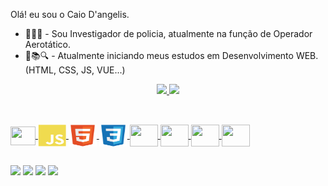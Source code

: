 Olá! eu sou o Caio D'angelis.

- 🔫👮🚁  - Sou Investigador de policia, atualmente na função de Operador Aerotático.
- 📖📚🔍  - Atualmente iniciando meus estudos em Desenvolvimento WEB. (HTML, CSS, JS, VUE...)
  
<div align="center">
  <a href="https://github.com/Caiodcg">
  <img height="49%" src="https://github-readme-stats.vercel.app/api?username=Caiodcg&show_icons=true&theme=merko&include_all_commits=true&count_private=true"/>
  <img height="49%" src="https://github-readme-stats.vercel.app/api/top-langs/?username=Caiodcg&layout=compact&langs_count=7&theme=merko"/>
</div>
  
  ##
  
<div style="display: inline_block"><br>
  <img align="center" height="30" width="40" src="https://cdn.jsdelivr.net/gh/devicons/devicon/icons/vscode/vscode-original.svg" />
  <img align="center" alt="Rafa-Js" height="35" width="45" src="https://raw.githubusercontent.com/devicons/devicon/master/icons/javascript/javascript-plain.svg">
  <img align="center" alt="Rafa-HTML" height="35" width="45" src="https://raw.githubusercontent.com/devicons/devicon/master/icons/html5/html5-original.svg">
  <img align="center" alt="Rafa-CSS" height="35" width="45" src="https://raw.githubusercontent.com/devicons/devicon/master/icons/css3/css3-original.svg">
  <img align="center" height="35" width="45" src="https://cdn.jsdelivr.net/gh/devicons/devicon/icons/php/php-original.svg" />
  <img align="center" height="35" width="45" src="https://cdn.jsdelivr.net/gh/devicons/devicon/icons/vuejs/vuejs-original.svg" />
  <img align="center" height="35" width="45" src="https://cdn.jsdelivr.net/gh/devicons/devicon/icons/flutter/flutter-original.svg" />
  <img align="center" height="35" width="45" src="https://cdn.jsdelivr.net/gh/devicons/devicon/icons/dart/dart-original.svg" />
     
</div>
  
  ##
 
<div> 
  <a href="https://instagram.com/caiodcg" target="_blank"><img src="https://img.shields.io/badge/-Instagram-%23E4405F?style=for-the-badge&logo=instagram&logoColor=white" target="_blank"></a>
 	<a href="https://discordapp.com/users/CAIODCG#6171" target="_blank"><img src="https://img.shields.io/badge/Discord-7289DA?style=for-the-badge&logo=discord&logoColor=white" target="_blank"></a> 
  <a href = "mailto:caiodcg@hotmail.com"><img src="https://img.shields.io/badge/-Gmail-%23333?style=for-the-badge&logo=gmail&logoColor=white" target="_blank"></a>
  <a href="https://www.linkedin.com/in/*****" target="_blank"><img src="https://img.shields.io/badge/-LinkedIn-%230077B5?style=for-the-badge&logo=linkedin&logoColor=white" target="_blank"></a> 

</div>
